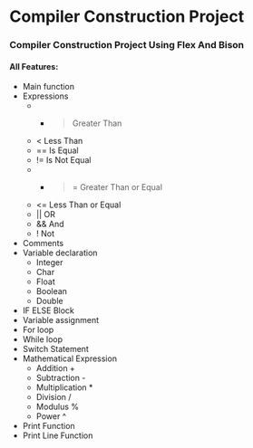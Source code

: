 # Compiler Construction Project
### Compiler Construction Project Using Flex And Bison

#### All Features: 
  - Main function
  - Expressions
    - - > Greater Than
    - < Less Than
    - == Is Equal
    - != Is Not Equal
    - - >= Greater Than or Equal
    - <= Less Than or Equal
    - || OR 
    - && And
    - ! Not
  - Comments 
  - Variable declaration 
    - Integer
    - Char
    - Float
    - Boolean
    - Double
  - IF ELSE  Block
  - Variable assignment
  - For loop
  - While loop 
  - Switch Statement
  - Mathematical Expression 
    - Addition +
    - Subtraction -
    - Multiplication *
    - Division /
    - Modulus %
    - Power ^
  - Print Function
  - Print Line Function
